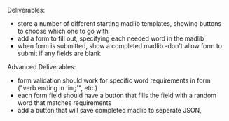 Deliverables:
- store a number of different starting madlib templates, showing buttons to choose which one to go with
- add a form to fill out, specifying each needed word in the madlib
- when form is submitted, show a completed madlib
-don't allow form to submit if any fields are blank

Advanced Deliverables:
- form validation should work for specific word requirements in form ("verb ending in 'ing'", etc.)
- each form field should have a button that fills the field with a random word that matches requirements
- add a button that will save completed madlib to seperate JSON,